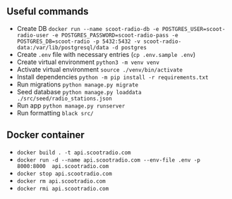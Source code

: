 ## Useful commands
- Create DB `docker run --name scoot-radio-db -e POSTGRES_USER=scoot-radio-user -e POSTGRES_PASSWORD=scoot-radio-pass -e POSTGRES_DB=scoot-radio -p 5432:5432 -v scoot-radio-data:/var/lib/postgresql/data -d postgres`
- Create `.env` file with necessary entries (`cp .env.sample .env`)
- Create virtual environment `python3 -m venv venv`
- Activate virtual environment `source ./venv/bin/activate`
- Install dependencies `python -m pip install -r requirements.txt`
- Run migrations `python manage.py migrate`
- Seed database `python manage.py loaddata ./src/seed/radio_stations.json`
- Run app `python manage.py runserver`
- Run formatting `black src/`


## Docker container
- `docker build . -t api.scootradio.com`
- `docker run -d --name api.scootradio.com --env-file .env -p 8000:8000  api.scootradio.com`
- `docker stop api.scootradio.com`
- `docker rm api.scootradio.com`
- `docker rmi api.scootradio.com`

